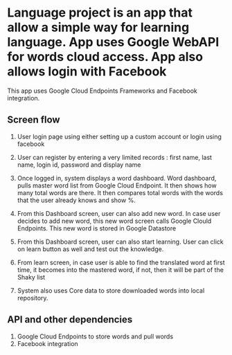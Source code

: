 # Language project is an app that allow a simple way for learning language. App uses Google WebAPI for words cloud access. App also allows login with Facebook

This app uses Google Cloud Endpoints Frameworks and Facebook integration. 

## Screen flow

1. User login page using either setting up a custom account or login using facebook

2. User can register by entering a very limited records : first name, last name, login id, password and display name

3. Once logged in, system displays a word dashboard. Word dashboard, pulls master word list from Google Cloud Endpoint. It then shows how many total words are there. It then compares total words with the words that the user already knows and show %. 

4. From this Dashboard screen, user can also add new word. In case user decides to add new word, this new word screen calls Google Clould Endpoints. This new word is stored in Google Datastore

5. From this Dashboard screen, user can also start learning. User can click on learn button as well and test out the knowledge. 

6. From learn screen, in case user is able to find the translated word at first time, it becomes into the mastered word, if not, then it will be part of the Shaky list

7. System also uses Core data to store downloaded words into local repository.


## API and other dependencies

1. Google Cloud Endpoints to store words and pull words 
2. Facebook integration
